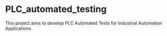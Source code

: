# PLC_automated_testing
 This project aims to develop PLC Automated Tests for Industrial Automation Applications

